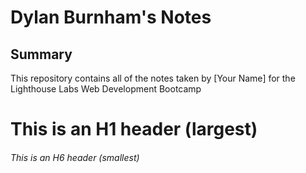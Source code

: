 # Dylan Burnham's Notes

## Summary 
This repository contains all of the notes taken by [Your Name] for the Lighthouse Labs Web Development Bootcamp

# This is an H1 header (largest)
###### This is an H6 header (smallest)